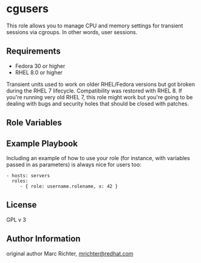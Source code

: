 cgusers
=========

This role allows you to manage CPU and memory settings for transient sessions via cgroups. In other words, user sessions.

Requirements
------------

- Fedora 30 or higher
- RHEL 8.0 or higher

Transient units used to work on older RHEL/Fedora versions but got broken during the RHEL 7 lifecycle. Compatibility was restored with RHEL 8. If you're running very old RHEL 7, this role might work but you're going to be dealing with bugs and security holes that should be closed with patches.

Role Variables
--------------

Example Playbook
----------------

Including an example of how to use your role (for instance, with variables passed in as parameters) is always nice for users too:

    - hosts: servers
      roles:
         - { role: username.rolename, x: 42 }

License
-------

GPL v 3

Author Information
------------------

original author Marc Richter, mrichter@redhat.com

